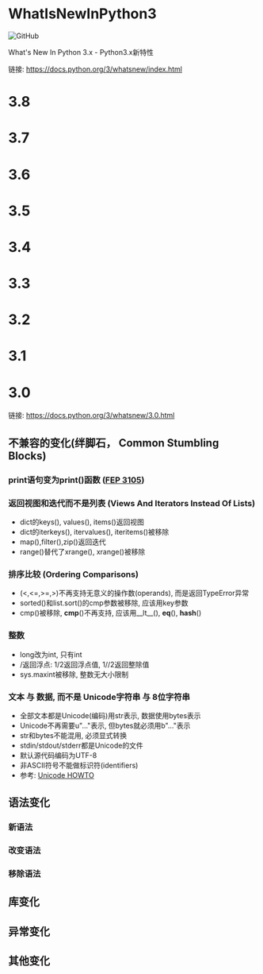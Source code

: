 # WhatIsNewInPython3

![GitHub](https://img.shields.io/github/license/lyb610/WhatIsNewInPython3)

What's New In Python 3.x - Python3.x新特性

链接: https://docs.python.org/3/whatsnew/index.html

# 3.8
# 3.7
# 3.6
# 3.5
# 3.4
# 3.3
# 3.2
# 3.1

# 3.0
链接: https://docs.python.org/3/whatsnew/3.0.html

## 不兼容的变化(绊脚石， Common Stumbling Blocks)

### print语句变为print()函数 ([FEP 3105](https://www.python.org/dev/peps/pep-3105))

### 返回视图和迭代而不是列表 (Views And Iterators Instead Of Lists)
- dict的keys(), values(), items()返回视图
- dict的iterkeys(), itervalues(), iteritems()被移除
- map(),filter(),zip()返回迭代
- range()替代了xrange(), xrange()被移除

### 排序比较 (Ordering Comparisons)
- (<,<=,>=,>)不再支持无意义的操作数(operands), 而是返回TypeError异常
- sorted()和list.sort()的cmp参数被移除, 应该用key参数
- cmp()被移除, __cmp__()不再支持, 应该用__lt__(), __eq__(), __hash__()

### 整数
- long改为int, 只有int
- /返回浮点: 1/2返回浮点值, 1//2返回整除值
- sys.maxint被移除, 整数无大小限制

### 文本 与 数据, 而不是 Unicode字符串 与 8位字符串
- 全部文本都是Unicode(编码)用str表示, 数据使用bytes表示
- Unicode不再需要u"..."表示, 但bytes就必须用b"..."表示
- str和bytes不能混用, 必须显式转换
- stdin/stdout/stderr都是Unicode的文件
- 默认源代码编码为UTF-8
- 非ASCII符号不能做标识符(identifiers)
- 参考: [Unicode HOWTO](https://docs.python.org/3/howto/unicode.html#unicode-howto)

## 语法变化
### 新语法
### 改变语法
### 移除语法

## 库变化

## 异常变化

## 其他变化

